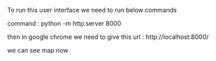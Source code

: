 To run this user interface we need to run below commands


command : python -m http.server 8000

then in google chrome we need to give this url : http://localhost:8000/


we can see map now
